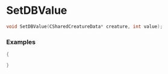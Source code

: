 # SetDBValue

```cpp - C++
void SetDBValue(CSharedCreatureData* creature, int value);
```

### Examples
```cpp - C++
{

}
```
